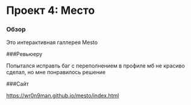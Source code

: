# Проект 4: Место

### Обзор

Это интерактивная галлерея Mesto

###Ревьюеру

Попытался исправть баг с переполнением в профиле мб не красиво сделал, но мне понравилось решение 

###Сайт

https://wr0n9man.github.io/mesto/index.html
